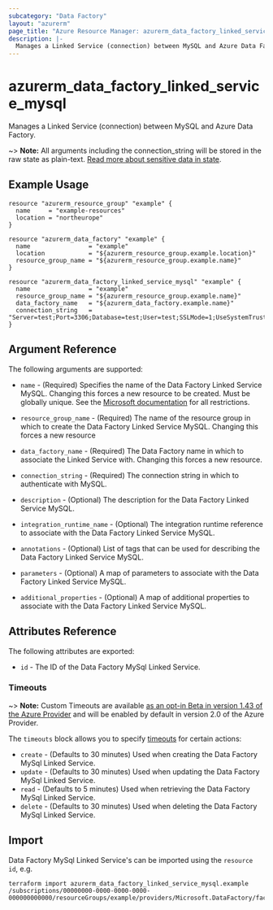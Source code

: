 ```yaml
---
subcategory: "Data Factory"
layout: "azurerm"
page_title: "Azure Resource Manager: azurerm_data_factory_linked_service_mysql"
description: |-
  Manages a Linked Service (connection) between MySQL and Azure Data Factory.
---
```


# azurerm_data_factory_linked_service_mysql

Manages a Linked Service (connection) between MySQL and Azure Data Factory.

~> **Note:** All arguments including the connection_string will be stored in the raw state as plain-text. [Read more about sensitive data in state](/docs/state/sensitive-data.html).

## Example Usage

```hcl
resource "azurerm_resource_group" "example" {
  name     = "example-resources"
  location = "northeurope"
}

resource "azurerm_data_factory" "example" {
  name                = "example"
  location            = "${azurerm_resource_group.example.location}"
  resource_group_name = "${azurerm_resource_group.example.name}"
}

resource "azurerm_data_factory_linked_service_mysql" "example" {
  name                = "example"
  resource_group_name = "${azurerm_resource_group.example.name}"
  data_factory_name   = "${azurerm_data_factory.example.name}"
  connection_string   = "Server=test;Port=3306;Database=test;User=test;SSLMode=1;UseSystemTrustStore=0;Password=test"
}
```

## Argument Reference

The following arguments are supported:

* `name` - (Required) Specifies the name of the Data Factory Linked Service MySQL. Changing this forces a new resource to be created. Must be globally unique. See the [Microsoft documentation](https://docs.microsoft.com/en-us/azure/data-factory/naming-rules) for all restrictions.

* `resource_group_name` - (Required) The name of the resource group in which to create the Data Factory Linked Service MySQL. Changing this forces a new resource

* `data_factory_name` - (Required) The Data Factory name in which to associate the Linked Service with. Changing this forces a new resource.

* `connection_string` - (Required) The connection string in which to authenticate with MySQL.

* `description` - (Optional) The description for the Data Factory Linked Service MySQL.

* `integration_runtime_name` - (Optional) The integration runtime reference to associate with the Data Factory Linked Service MySQL.

* `annotations` - (Optional) List of tags that can be used for describing the Data Factory Linked Service MySQL.

* `parameters` - (Optional) A map of parameters to associate with the Data Factory Linked Service MySQL.

* `additional_properties` - (Optional) A map of additional properties to associate with the Data Factory Linked Service MySQL.

## Attributes Reference

The following attributes are exported:

* `id` - The ID of the Data Factory MySql Linked Service.

### Timeouts

~> **Note:** Custom Timeouts are available [as an opt-in Beta in version 1.43 of the Azure Provider](/docs/providers/azurerm/guides/2.0-beta.html) and will be enabled by default in version 2.0 of the Azure Provider.

The `timeouts` block allows you to specify [timeouts](https://www.terraform.io/docs/configuration/resources.html#timeouts) for certain actions:

* `create` - (Defaults to 30 minutes) Used when creating the Data Factory MySql Linked Service.
* `update` - (Defaults to 30 minutes) Used when updating the Data Factory MySql Linked Service.
* `read` - (Defaults to 5 minutes) Used when retrieving the Data Factory MySql Linked Service.
* `delete` - (Defaults to 30 minutes) Used when deleting the Data Factory MySql Linked Service.

## Import

Data Factory MySql Linked Service's can be imported using the `resource id`, e.g.

```shell
terraform import azurerm_data_factory_linked_service_mysql.example /subscriptions/00000000-0000-0000-0000-000000000000/resourceGroups/example/providers/Microsoft.DataFactory/factories/example/linkedservices/example
```
